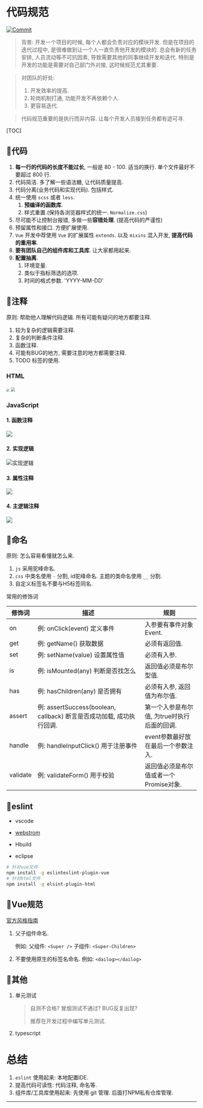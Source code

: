 # 代码规范

[![Commit](https://img.shields.io/github/last-commit/My-job-document/98du.svg)](https://github.com/My-job-document/98du/commits/master)

> 背景: 开发一个项目的时候, 每个人都会负责对应的模块开发. 但是在项目的迭代过程中, 是很难做到让一个人一直负责他开发的模块的. 总会有新的任务安排, 人员流动等不可抗因素, 导致需要其他的同事继续开发和迭代. 特别是开发的功能是需要对自己部门外对接, 这时候规范尤其重要. 

> 对团队的好处: 
>
> 1. 开发效率的提高.
> 2. 轮岗机制打通, 功能开发不再依赖个人. 
> 3. 更容易迭代. 

> 代码规范重要的是执行而非内容. 让每个开发人员接到任务都有迹可寻.



[TOC]



## :dart:代码

1. **每一行的代码的长度不能过长**, 一般是 80 - 100. 适当的换行. 单个文件最好不要超过 800 行. 
2. 代码简洁.  多了解一些语法糖, 让代码质量提高. 
3. 代码分离(业务代码和实现代码). 包括样式.
4. 统一使用 `scss` 或者 `less`. 
   1. **预编译的函数库**.
   2. 样式重置.(保持各浏览器样式的统一. `Normalize.css`)
5. 尽可能不让控制台报错, 多做一些**容错处理**. (提高代码的严谨性)
6. 预留属性和接口. 方便扩展使用. 
7. `Vue` 开发中荐使用 `Vue` 的扩展属性 `extends`. 以及 `mixins` 混入开发, **提高代码的重用率**.
8. **要有团队自己的组件库和工具库**. 让大家都用起来. 
9. **配置抽离**.
   1. 环境变量.
   2. 类似于指标筛选的选项.
   3. 时间的格式参数. 'YYYY-MM-DD' 



## :dart:注释

原则: 帮助他人理解代码逻辑. 所有可能有疑问的地方都要注释. 

1. 较为复杂的逻辑需要注释. 
2. 复杂的判断条件注释. 
3. 函数注释.
4. 可能有BUG的地方, 需要注意的地方都需要注释. 
5. TODO 标签的使用. 



### HTML

<img src="../../images/html_注释1.png" style="zoom:50%;" /> <img src="../../images/html_注释2.png" style="zoom: 67%;" />

### JavaScript

#### 1. 函数注释 
![](../../images/函数.png)

#### 2. 实现逻辑 
![实现逻辑](../../images/实现逻辑.png)

#### 3. 属性注释
![](../../images/属性.png)

#### 4. 主逻辑注释

![](../../images/流程注释.png)



## :dart:命名

原则: 怎么容易看懂就怎么来. 

1. `js` 采用驼峰命名.
2. `css` 中类名使用 `-` 分割, id驼峰命名.  主题的类命名使用 `__` 分割. 
3. 自定义标签名不要与H5标签同名. 



常用的修饰词

| 修饰词   | 描述                                                         | 规则                                        |
| -------- | ------------------------------------------------------------ | ------------------------------------------- |
| on       | 例: onClick(event) 定义事件                                  | 入参要有事件对象Event.                      |
| get      | 例: getName() 获取数据                                       | 必须有返回值.                               |
| set      | 例: setName(value) 设置属性值                                | 必须有入参.                                 |
| is       | 例: isMounted(any) 判断是否找怎么                            | 返回值必须是布尔型值.                       |
| has      | 例: hasChildren(any) 是否拥有                                | 必须有入参, 返回值为布尔值.                 |
| assert   | 例: assertSuccess(boolean, callback) 断言是否成功加载, 成功执行回调. | 第一个入参是布尔值, 为true时执行后面的回调. |
| handle   | 例: handleInputClick() 用于注册事件                          | event参数最好放在最后一个参数注入.          |
| validate | 例: validateForm() 用于校验                                  | 返回值必须是布尔值或者一个Promise对象.      |



## :dart:eslint

+ vscode

+ [webstrom][2] 

+ Hbuild 

+ eclipse

```bash
# 针对vue文件
npm install -g eslinteslint-plugin-vue
# 针对html文件
npm install -g elsint-plugin-html
```



## :dart:Vue规范

[官方风格指南][1]

1. 父子组件命名. 

   例如: 父组件: `<Super />` 子组件: `<Super-Children>`

2. 不要使用原生的标签名命名. 例如:  `<dailog></dailog>`



## :dart:其他

1. 单元测试

   > 自测不合格? 冒烟测试不通过? BUG反复出现? 
   >
   > 推荐在开发过程中编写单元测试. 

2. typescript



# 总结

1. `eslint` 使用起来: 本地配置IDE. 
2. 提高代码可读性: 代码注释, 命名等. 
3. 组件库/工具库使用起来: 先使用 git 管理. 后面打NPM私有仓库管理.





---

[1]: https://cn.vuejs.org/v2/style-guide/
[2]: https://github.com/PinghuaZhuang/note/blob/master/main/dev/idea.md